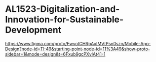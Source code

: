 # AL1523-Digitalization-and-Innovation-for-Sustainable-Development
https://www.figma.com/proto/FwvotCHRpAxIMVtPsn0szn/Mobile-App-Design?node-id=11-49&starting-point-node-id=11%3A49&show-proto-sidebar=1&mode=design&t=6Fxub9gcPXvIAt41-1

